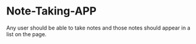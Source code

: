 # Note-Taking-APP
Any user should be able to take notes and those notes should appear in a list on the page.
